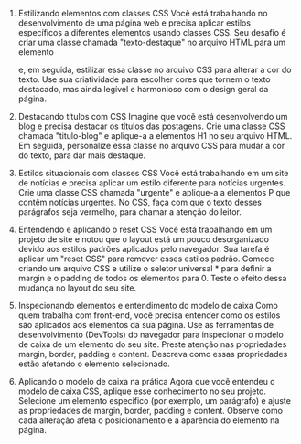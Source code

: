 1) Estilizando elementos com classes CSS
Você está trabalhando no desenvolvimento de uma página web e precisa aplicar estilos específicos a diferentes elementos usando classes CSS. Seu desafio é criar uma classe chamada "texto-destaque" no arquivo HTML para um elemento <p>e, em seguida, estilizar essa classe no arquivo CSS para alterar a cor do texto. Use sua criatividade para escolher cores que tornem o texto destacado, mas ainda legível e harmonioso com o design geral da página.

2) Destacando títulos com CSS
Imagine que você está desenvolvendo um blog e precisa destacar os títulos das postagens. Crie uma classe CSS chamada "titulo-blog" e aplique-a a elementos H1 no seu arquivo HTML. Em seguida, personalize essa classe no arquivo CSS para mudar a cor do texto, para dar mais destaque.

3) Estilos situacionais com classes CSS
Você está trabalhando em um site de notícias e precisa aplicar um estilo diferente para notícias urgentes. Crie uma classe CSS chamada "urgente" e aplique-a a elementos P que contêm notícias urgentes. No CSS, faça com que o texto desses parágrafos seja vermelho, para chamar a atenção do leitor.

4) Entendendo e aplicando o reset CSS
Você está trabalhando em um projeto de site e notou que o layout está um pouco desorganizado devido aos estilos padrões aplicados pelo navegador. Sua tarefa é aplicar um "reset CSS" para remover esses estilos padrão. Comece criando um arquivo CSS e utilize o seletor universal * para definir a margin e o padding de todos os elementos para 0. Teste o efeito dessa mudança no layout do seu site.

5) Inspecionando elementos e entendimento do modelo de caixa
Como quem trabalha com front-end, você precisa entender como os estilos são aplicados aos elementos da sua página. Use as ferramentas de desenvolvimento (DevTools) do navegador para inspecionar o modelo de caixa de um elemento do seu site. Preste atenção nas propriedades margin, border, padding e content. Descreva como essas propriedades estão afetando o elemento selecionado.

6) Aplicando o modelo de caixa na prática
Agora que você entendeu o modelo de caixa CSS, aplique esse conhecimento no seu projeto. Selecione um elemento específico (por exemplo, um parágrafo) e ajuste as propriedades de margin, border, padding e content. Observe como cada alteração afeta o posicionamento e a aparência do elemento na página.
